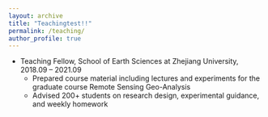 ```yaml
---
layout: archive
title: "Teachingtest!!"
permalink: /teaching/
author_profile: true
---
```


* Teaching Fellow, School of Earth Sciences at Zhejiang University, 2018.09 – 2021.09
  * Prepared course material including lectures and experiments for the graduate course Remote Sensing Geo-Analysis
  * Advised 200+ students on research design, experimental guidance, and weekly homework